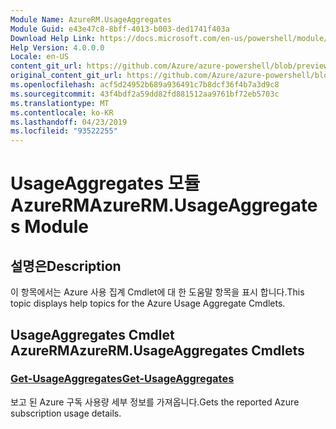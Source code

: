 ```yaml
---
Module Name: AzureRM.UsageAggregates
Module Guid: e43e47c8-8bff-4013-b003-ded1741f403a
Download Help Link: https://docs.microsoft.com/en-us/powershell/module/azurerm.usageaggregates
Help Version: 4.0.0.0
Locale: en-US
content_git_url: https://github.com/Azure/azure-powershell/blob/preview/src/ResourceManager/UsageAggregates/Commands.UsageAggregates/help/AzureRM.UsageAggregates.md
original_content_git_url: https://github.com/Azure/azure-powershell/blob/preview/src/ResourceManager/UsageAggregates/Commands.UsageAggregates/help/AzureRM.UsageAggregates.md
ms.openlocfilehash: acf5d24952b689a936491c7b8dcf36f4b7a3d9c8
ms.sourcegitcommit: 43f4bdf2a59dd82fd881512aa9761bf72eb5703c
ms.translationtype: MT
ms.contentlocale: ko-KR
ms.lasthandoff: 04/23/2019
ms.locfileid: "93522255"
---
```

# <span data-ttu-id="52c31-101">UsageAggregates 모듈 AzureRM</span><span class="sxs-lookup"><span data-stu-id="52c31-101">AzureRM.UsageAggregates Module</span></span>
## <span data-ttu-id="52c31-102">설명은</span><span class="sxs-lookup"><span data-stu-id="52c31-102">Description</span></span>
<span data-ttu-id="52c31-103">이 항목에서는 Azure 사용 집계 Cmdlet에 대 한 도움말 항목을 표시 합니다.</span><span class="sxs-lookup"><span data-stu-id="52c31-103">This topic displays help topics for the Azure Usage Aggregate Cmdlets.</span></span>

## <span data-ttu-id="52c31-104">UsageAggregates Cmdlet AzureRM</span><span class="sxs-lookup"><span data-stu-id="52c31-104">AzureRM.UsageAggregates Cmdlets</span></span>
### [<span data-ttu-id="52c31-105">Get-UsageAggregates</span><span class="sxs-lookup"><span data-stu-id="52c31-105">Get-UsageAggregates</span></span>](Get-UsageAggregates.md)
<span data-ttu-id="52c31-106">보고 된 Azure 구독 사용량 세부 정보를 가져옵니다.</span><span class="sxs-lookup"><span data-stu-id="52c31-106">Gets the reported Azure subscription usage details.</span></span>

